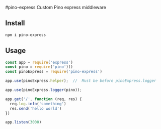 #pino-express
Custom Pino express middleware

##  Install

```sh
npm i pino-express
```
##  Usage
```js
const app = require('express')
const pino = require('pino')()
const pinoExpress = require('pino-express')

app.use(pinoExpress.helper);  //  Must be before pinoExpress.logger

app.use(pinoExpress.logger(pino));

app.get('/', function (req, res) {
  req.log.info('something')
  res.send('hello world')
})

app.listen(3000)
```